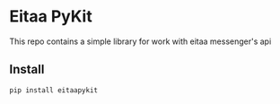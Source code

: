 # Eitaa PyKit
This repo contains a simple library for work with eitaa messenger's api

## Install
```
pip install eitaapykit
```
